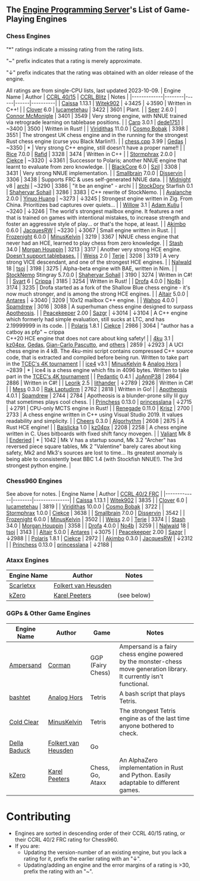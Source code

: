 ## The [Engine Programming Server][discord-invite]'s List of Game-Playing Engines
### Chess Engines

"*" ratings indicate a missing rating from the rating lists.

"~" prefix indicates that a rating is merely approximate.

"↓" prefix indicates that the rating was obtained with an older release of the engine.

All ratings are from single-CPU lists, last updated 2023-10-09.
| Engine Name | Author | [CCRL 40/15][ccrl-4015] | [CCRL Blitz][ccrl-blitz] | Notes |
|-------------|--------|------|------|----------|
| [Caissa](https://github.com/Witek902/Caissa) 1.13.1 | [Witek902](https://github.com/Witek902) | ↓3425 | ↓3590 | Written in C++! |
| [Clover](https://github.com/lucametehau/CloverEngine) 6.0 | [lucametehau](https://github.com/lucametehau) | 3422 | 3601 | Plant. |
| [Seer](https://github.com/connormcmonigle/seer-nnue) 2.6.0 | [Connor McMonigle](https://github.com/connormcmonigle) | 3401 | 3549 | Very strong engine, with NNUE trained via retrograde learning on tablebase positions. |
| [Carp](https://github.com/dede1751/carp) 3.0.1 | [dede1751](https://github.com/dede1751) | ~3400 | 3500 | Written in Rust! |
| [Viridithas](https://github.com/cosmobobak/viridithas) 11.0.0 | [Cosmo Bobak](https://github.com/cosmobobak) | 3398 | 3551 | The strongest UK chess engine and in the running for the strongest Rust chess engine (curse you Black Marlin!!). |
| [chess.cpp](https://github.com/GediminasMasaitis/chess-dot-cpp) 3.99 | [Gedas](https://github.com/GediminasMasaitis) | ~3350 | * | Very strong C++ engine, still doesn't have a proper name!! |
| [Rice](https://github.com/rafid-dev/rice) 7.0.0 | [Rafid](https://github.com/rafid-dev) | 3328 | 3474 | Written in C++ |
| [Stormphrax](https://github.com/Ciekce/Stormphrax) 2.0.0 | [Ciekce](https://github.com/Ciekce) | ~3320 | ↓3361 | Successor to Polaris; another NNUE engine that learnt to evaluate from zero knowledge. |
| [BlackCore](https://github.com/SzilBalazs/BlackCore) 6.0 | [Szil](https://github.com/SzilBalazs) | 3308 | 3431 | Very strong NNUE implementation. |
| [Smallbrain](https://github.com/Disservin/Smallbrain) 7.0.0 | [Disservin](https://github.com/Disservin) | 3306 | 3438 | Supports FRC & uses self-generated NNUE data. |
| [Midnight](https://github.com/archishou/MidnightChessEngine) v8 | [archi](https://github.com/archishou) | ~3290 | 3386 | "it be an engine" - archi |
| [StockDory](https://github.com/TheBlackPlague/StockDory) Starfish 0.1 | [Shaheryar Sohail](https://github.com/TheBlackPlague) | 3286 | 3383 | C++ rewrite of StockNemo. |
| [Avalanche](https://github.com/SnowballSH/Avalanche) 2.0.0 | [Yinuo Huang](https://github.com/SnowballSH) | ~3273 | ↓3245 | Strongest engine written in Zig. From China. Prioritizes bad captures over quiets... |
| [Willow](https://github.com/Adam-Kulju/Willow) 3.1 | [Adam Kulju](https://github.com/Adam-Kulju) | ~3240 | ↓3246 | The world's strongest mailbox engine. It features a net that is trained on games with intentional mistakes, to increase strength and foster an aggressive style of play... or that's the hope, at least. |
| [Akimbo](https://github.com/JacquesRW/akimbo) 0.6.0 | [JacquesRW](https://github.com/JacquesRW) | ~3230 | ↓3067 | Small engine written in Rust. |
| [Frozenight](https://github.com/MinusKelvin/frozenight) 6.0.0 | [MinusKelvin](https://github.com/MinusKelvin) | 3219 | 3367 | NNUE chess engine that never had an HCE, learned to play chess from zero knowledge. |
| [Stash](https://gitlab.com/mhouppin/stash-bot) 34.0 | [Morgan Houppin](https://gitlab.com/mhouppin) | 3213 | 3317 | Another very strong HCE engine. [Doesn't support tablebases.](http://talkchess.com/forum3/viewtopic.php?f=2&t=76927#p888045) |
| [Weiss](https://github.com/TerjeKir/weiss) 2.0 | [Terje](https://github.com/TerjeKir) | 3208 | 3319 | A very strong VICE descendant, and one of the strongest HCE engines. |
| [Nalwald](https://gitlab.com/tsoj/Nalwald) 18 | [tsoj](https://gitlab.com/tsoj) | 3198 | 3275 | Alpha-beta engine with BAE, written in Nim. |
| [StockNemo](https://github.com/TheBlackPlague/StockNemo) Stingray 5.7.0.0 | [Shaheryar Sohail](https://github.com/TheBlackPlague) | 3190 | 3274 | Written in C#! |
| [Svart](https://github.com/crippa1337/svart) 6 | [Crippa](https://github.com/crippa1337) | 3185 | 3254 | Written in Rust! |
| [Drofa](https://github.com/justNo4b/Drofa) 4.0.0 | [No4b](https://github.com/justNo4b) | 3174 | 3235 | Drofa started as a fork of the Shallow Blue chess engine - it's now much stronger, and is among the strong HCE engines. |
| [Altair](https://github.com/Alex2262/AltairChessEngine) 5.0.0 | [Antares](https://github.com/Alex2262) | ↓3040 | 3209 | 10x12 mailbox C++ engine. |
| [Wahoo](https://github.com/spamdrew128/Wahoo) 4.0.0 | [Spamdrew](https://github.com/spamdrew128) | 3016 | 3088 | A superhuman chess engine designed to surpass [Apotheosis](https://github.com/spamdrew128/Apotheosis). |
| [Peacekeeper](https://github.com/Sazgr/peacekeeper) 2.00 | [Sazgr](https://github.com/Sazgr) | ↓3014 | ↓3104 | A C++ engine which formerly had simple evaluation, still sucks at LTC, and has 2.19999999 in its code. |
| [Polaris](https://github.com/Ciekce/Polaris) 1.8.1 | [Ciekce](https://github.com/Ciekce) | 2986 | 3064 | "author has a catboy as pfp" ~ crippa<br />C++20 HCE engine that does not care about king safety! |
| [4ku](https://github.com/kz04px/4ku) 3.1 | [kz04px](https://github.com/kz04px), [Gedas](https://github.com/GediminasMasaitis), [Gian-Carlo Pascutto](https://github.com/gcp), and [others](https://github.com/kz04px/4ku/graphs/contributors) | 2859 | ↓2923 | A UCI chess engine in 4 kB. The 4ku-mini script contains compressed C++ source code, that is extracted and compiled before being run. Written to take part in the [TCEC's 4K tournament](https://wiki.chessdom.org/TCEC_4k_Rules) |
| [ice4](https://github.com/MinusKelvin/ice4) v3.1 | [MinusKelvin](https://github.com/MinusKelvin) & [Analog Hors](https://github.com/analog-hors) | ~2839 | * | ice4 is a chess engine which fits in 4096 bytes. Written to take part in the [TCEC's 4K tournament](https://wiki.chessdom.org/TCEC_4k_Rules) |
| [Pedantic](https://github.com/JoAnnP38/Pedantic) 0.4.1 | [JoAnnP38](https://github.com/JoAnnP38) | 2864 | 2886 | Written in C#! |
| [Leorik](https://github.com/lithander/Leorik) 2.5 | [lithander](https://github.com/lithander) | ↓2789 | 2926 | Written in C#! |
| [Mess](https://github.com/raklaptudirm/mess) 0.3.0 | [Rak Laptudirm](https://github.com/raklaptudirm) | 2762 | 2818 | Written in Go! |
| [Apotheosis](https://github.com/spamdrew128/Apotheosis) 4.0.1 | [Spamdrew](https://github.com/spamdrew128) | 2744 | 2784 | Apotheosis is a blunder-prone silly lil guy that sometimes plays cool chess. |
| [Princhess](https://github.com/princesslana/princhess) 0.13.0 | [princesslana](https://github.com/princesslana) | ↓2715 | ↓2791 | CPU-only MCTS engine in Rust! |
| [Renegade](https://github.com/pkrisz99/Renegade) 0.11.0 | [Krisz](https://github.com/pkrisz99) | 2700 | 2733 | A chess engine written in C++ using Visual Studio 2019. It values readability and simplicity. |
| [Cheers](https://github.com/Algorhythm-sxv/Cheers) 0.3.0 | [Algorhythm](https://github.com/Algorhythm-sxv) | 2608 | 2875 | A Rust HCE engine! |
| [Baislicka](https://github.com/kz04px/Baislicka) 1.0 | [kz04px](https://github.com/kz04px) | 2208 | 2258 | A chess engine written in C. Uses bitboards with fixed shift fancy movegen. |
| [Valiant](https://www.dropbox.com/sh/tfiwhx900g4ni42/AABEm29llAn1MaG8D6yW8ZO7a?dl=0) Mk 8 | [Enderjed](https://www.youtube.com/channel/UC1lxAkP5jGVBUIWdz3WIhSg) | * | 1042 | Mk V has a startup sound, Mk 3.2 "Archer" has reversed piece square tables, Mk 2 "Valentine" barely cares about king safety, Mk2 and Mk3's sources are lost to time... Its greatest anomaly is being able to consistently beat BBC 1.4 (with Stockfish NNUE!). The 3rd strongest python engine. |

### Chess960 Engines
See above for notes.
| Engine Name | Author | [CCRL 40/2 FRC][ccrl-frc] |
|-------------|--------|---------------|
| [Caissa](https://github.com/Witek902/Caissa) 1.13.1 | [Witek902](https://github.com/Witek902) | 3835 |
| [Clover](https://github.com/lucametehau/CloverEngine) 6.0 | [lucametehau](https://github.com/lucametehau) | 3819 |
| [Viridithas](https://github.com/cosmobobak/viridithas) 10.0.0 | [Cosmo Bobak](https://github.com/cosmobobak) | 3722 |
| [Stormphrax](https://github.com/Ciekce/Stormphrax) 1.0.0 | [Ciekce](https://github.com/Ciekce) | 3638 |
| [Smallbrain](https://github.com/Disservin/Smallbrain) 7.0.0 | [Disservin](https://github.com/Disservin) | 3542 |
| [Frozenight](https://github.com/MinusKelvin/frozenight) 6.0.0 | [MinusKelvin](https://github.com/MinusKelvin) | 3502 |
| [Weiss](https://github.com/TerjeKir/weiss) 2.0 | [Terje](https://github.com/TerjeKir) | 3374 |
| [Stash](https://gitlab.com/mhouppin/stash-bot) 34.0 | [Morgan Houppin](https://gitlab.com/mhouppin) | 3358 |
| [Drofa](https://github.com/justNo4b/Drofa) 4.0.0 | [No4b](https://github.com/justNo4b) | 3259 |
| [Nalwald](https://gitlab.com/tsoj/Nalwald) 18 | [tsoj](https://gitlab.com/tsoj/Nalwald) | 3143 |
| [Altair](https://github.com/Alex2262/AltairChessEngine) 5.0.0 | [Antares](https://github.com/Alex2262) | ↓3075 |
| [Peacekeeper](https://github.com/Sazgr/peacekeeper) 2.00 | [Sazgr](https://github.com/Sazgr) | ↓2988 |
| [Polaris](https://github.com/Ciekce/Polaris) 1.8.1 | [Ciekce](https://github.com/Ciekce) | 2972 |
| [Akimbo](https://github.com/JacquesRW/akimbo) 0.3.0 | [JacquesRW](https://github.com/JacquesRW) | ↓2312 |
| [Princhess](https://github.com/princesslana/princhess) 0.13.0 | [princesslana](https://github.com/princesslana) | ↓2188 |

### Ataxx Engines
| Engine Name | Author | Notes |
|-------------|--------|-----------|
| [Scarletxx](https://github.com/folkertvanheusden/Scarletxx) | [Folkert van Heusden](https://vanheusden.com/) | |
| [kZero](https://github.com/KarelPeeters/kZero) | [Karel Peeters](https://github.com/KarelPeeters) | (see below) |

### GGPs & Other Game Engines
| Engine Name | Author | Game | Notes |
|-------------|--------|------|----------|
| [Ampersand](https://github.com/chesstastic-org/Ampersand) | [Corman](https://github.com/Cormanz/) | GGP (Fairy Chess) | Ampersand is a fairy chess engine powered by the monster-chess move generation library. It currently isn't functional. |
| [bashtet](https://github.com/analog-hors/bashtet) | [Analog Hors](https://github.com/analog-hors) | Tetris | A bash script that plays Tetris. |
| [Cold Clear](https://github.com/MinusKelvin/cold-clear) | [MinusKelvin](https://github.com/MinusKelvin) | Tetris | The strongest Tetris engine as of the last time anyone bothered to check. |
| [Della Baduck](https://github.com/folkertvanheusden/dellabaduck) | [Folkert van Heusden](https://vanheusden.com/) | Go | |
| [kZero](https://github.com/KarelPeeters/kZero) | [Karel Peeters](https://github.com/KarelPeeters) | Chess, Go, Ataxx | An AlphaZero implementation in Rust and Python. Easily adaptable to different games. |

# Contributing
* Engines are sorted in descending order of their CCRL 40/15 rating, or their CCRL 40/2 FRC rating for Chess960.
* If you are:
    * Updating the version-number of an existing engine, but you lack a rating for it, prefix the earlier rating with an "↓".
    * Updating/adding an engine and the error margins of a rating is >30, prefix the rating with an "~".

[discord-invite]:https://discord.com/invite/F6W6mMsTGN
[ccrl-blitz]:https://www.computerchess.org.uk/ccrl/404/cgi/compare_engines.cgi?class=Single-CPU+engines&only_best_in_class=on&num_best_in_class=1&print=Rating+list
[ccrl-4015]:https://www.computerchess.org.uk/ccrl/4040/cgi/compare_engines.cgi?class=Single-CPU+engines&only_best_in_class=on&num_best_in_class=1&print=Rating+list
[ccrl-frc]:https://www.computerchess.org.uk/ccrl/404FRC/cgi/compare_engines.cgi?class=Single-CPU+engines&only_best_in_class=on&num_best_in_class=1&print=Rating+list
